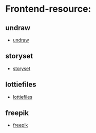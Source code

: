 # Frontend-resource:

## undraw

- [undraw](https://undraw.co/illustrations)

## storyset

- [storyset](https://storyset.com/)
## lottiefiles

- [lottiefiles](https://lottiefiles.com)

## freepik

- [freepik](https://www.freepik.com/)



